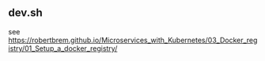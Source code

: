 
## dev.sh

see https://robertbrem.github.io/Microservices_with_Kubernetes/03_Docker_registry/01_Setup_a_docker_registry/
